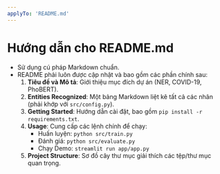```yaml
---
applyTo: 'README.md'
---
```


# Hướng dẫn cho README.md

* Sử dụng cú pháp Markdown chuẩn.
* README phải luôn được cập nhật và bao gồm các phần chính sau:
    1.  **Tiêu đề và Mô tả**: Giới thiệu mục đích dự án (NER, COVID-19, PhoBERT).
    2.  **Entities Recognized**: Một bảng Markdown liệt kê tất cả các nhãn (phải khớp với `src/config.py`).
    3.  **Getting Started**: Hướng dẫn cài đặt, bao gồm `pip install -r requirements.txt`.
    4.  **Usage**: Cung cấp các lệnh chính để chạy:
        * Huấn luyện: `python src/train.py`
        * Đánh giá: `python src/evaluate.py`
        * Chạy Demo: `streamlit run app/app.py`
    5.  **Project Structure**: Sơ đồ cây thư mục giải thích các tệp/thư mục quan trọng.